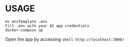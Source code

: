 # USAGE

```shell
mv envTemplate .env
Fill .env with your 42 app credentials
docker-compose up
```
Open the app by accessing ```shell http://localhost:3000/```
